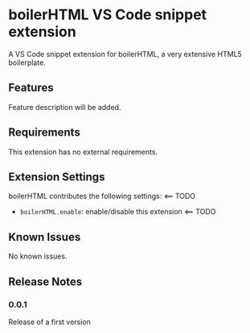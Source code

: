 # boilerHTML VS Code snippet extension

A VS Code snippet extension for boilerHTML, a very extensive HTML5 boilerplate.

## Features

Feature description will be added.

## Requirements

This extension has no external requirements.

## Extension Settings

boilerHTML contributes the following settings: <== TODO

* `boilerHTML.enable`: enable/disable this extension <== TODO

## Known Issues

No known issues.

## Release Notes

### 0.0.1

Release of a first version
